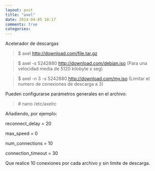 ```yaml
---
layout: post
title: "axel"
date: 2014-04-05 18:17
comments: true
categories: 
---
```

Acelerador de descargas

>$ axel http://download.com/file.tar.gz

>$ axel -s 5242880 http://download.com/debian.iso  (Para una velocidad media de 5120 kilobyte x seg)

>$ axel -n 3 -s 5242880 http://download.com/my.iso  (Limitar el numero de conexiones de descarga a 3)

Pueden configurarse parámetros generales en el archivo:

>\# nano /etc/axelrc

Añadiendo, por ejemplo:

reconnect_delay = 20

max_speed = 0

num_connections = 10

connection_timeout = 30

Que realice 10 conexiones por cada archivo y sin límite de descarga.

